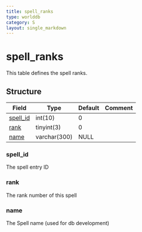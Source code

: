 ```yaml
---
title: spell_ranks
type: worlddb
category: S
layout: single_markdown
---
```


# spell_ranks
This table defines the spell ranks.

## Structure

Field                                                                       | Type         | Default | Comment
--------------------------------------------------------------------------- | ------------ | ------- | -------
[spell_id](#spell_id)                                                       | int(10)      | 0       |        
[rank](#rank)                                                               | tinyint(3)   | 0       |        
[name](#name)                                                               | varchar(300) | NULL    |        

### spell_id

The spell entry ID

### rank

The rank number of this spell

### name

The Spell name (used for db development)